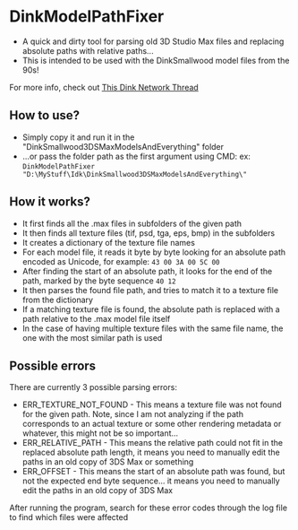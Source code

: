 # DinkModelPathFixer
- A quick and dirty tool for parsing old 3D Studio Max files and replacing absolute paths with relative paths...
- This is intended to be used with the DinkSmallwood model files from the 90s!

For more info, check out [This Dink Network Thread](https://www.dinknetwork.com/forum.cgi?MID=208151#208151)

## How to use?
- Simply copy it and run it in the "DinkSmallwood3DSMaxModelsAndEverything" folder
- ...or pass the folder path as the first argument using CMD: ex: ```DinkModelPathFixer "D:\MyStuff\Idk\DinkSmallwood3DSMaxModelsAndEverything\"```

## How it works?
- It first finds all the .max files in subfolders of the given path
- It then finds all texture files (tif, psd, tga, eps, bmp) in the subfolders
- It creates a dictionary of the texture file names
- For each model file, it reads it byte by byte looking for an absolute path encoded as Unicode, for example: ```43 00 3A 00 5C 00```
- After finding the start of an absolute path, it looks for the end of the path, marked by the byte sequence ``40 12``
- It then parses the found file path, and tries to match it to a texture file from the dictionary
- If a matching texture file is found, the absolute path is replaced with a path relative to the .max model file itself
- In the case of having multiple texture files with the same file name, the one with the most similar path is used

## Possible errors
There are currently 3 possible parsing errors:
- ERR_TEXTURE_NOT_FOUND - This means a texture file was not found for the given path. Note, since I am not analyzing if the path corresponds to an actual texture or some other rendering metadata or whatever, this might not be so important...
- ERR_RELATIVE_PATH - This means the relative path could not fit in the replaced absolute path length, it means you need to manually edit the paths in an old copy of 3DS Max or something
- ERR_OFFSET - This means the start of an absolute path was found, but not the expected end byte sequence... it means you need to manually edit the paths in an old copy of 3DS Max

After running the program, search for these error codes through the log file to find which files were affected